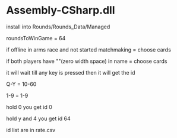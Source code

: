 # Assembly-CSharp.dll

install into Rounds/Rounds_Data/Managed

roundsToWinGame = 64

if offline in arms race and not started matchmaking = choose cards

if both players have "​"(zero width space) in name = choose cards

it will wait till any key is pressed then it will get the id

Q-Y = 10-60

1-9 = 1-9

hold 0 you get id 0

hold y and 4 you get id 64

id list are in rate.csv
